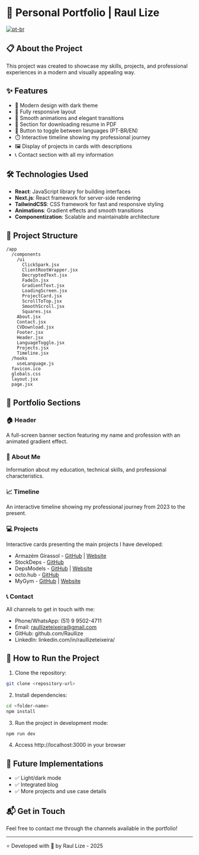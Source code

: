 # 🚀 Personal Portfolio | Raul Lize
[![pt-br](https://img.shields.io/badge/lang-pt--br-green.svg)](./README.md)

## 📋 About the Project

This project was created to showcase my skills, projects, and professional experiences in a modern and visually appealing way.

## ✨ Features

- 🌙 Modern design with dark theme
- 📱 Fully responsive layout
- 🎨 Smooth animations and elegant transitions
- 📄 Section for downloading resume in PDF
- 🔄 Button to toggle between languages (PT-BR/EN)
- ⏱️ Interactive timeline showing my professional journey
- 🖼️ Display of projects in cards with descriptions
- 📞 Contact section with all my information

## 🛠️ Technologies Used

- **React**: JavaScript library for building interfaces
- **Next.js**: React framework for server-side rendering
- **TailwindCSS**: CSS framework for fast and responsive styling
- **Animations**: Gradient effects and smooth transitions
- **Componentization**: Scalable and maintainable architecture

## 📂 Project Structure

```
/app
  /components
    /ui
      ClickSpark.jsx
      ClientRootWrapper.jsx
      DecryptedText.jsx
      FadeIn.jsx
      GradientText.jsx
      LoadingScreen.jsx
      ProjectCard.jsx
      ScrollToTop.jsx
      SmoothScroll.jsx
      Squares.jsx
    About.jsx
    Contact.jsx
    CVDownload.jsx
    Footer.jsx
    Header.jsx
    LanguageToggle.jsx
    Projects.jsx
    Timeline.jsx
  /hooks
    useLanguage.js
  favicon.ico
  globals.css
  layout.jsx
  page.jsx
```

## 📱 Portfolio Sections

### 🏠 Header
A full-screen banner section featuring my name and profession with an animated gradient effect.

### 👋 About Me
Information about my education, technical skills, and professional characteristics.

### 📈 Timeline
An interactive timeline showing my professional journey from 2023 to the present.

### 💻 Projects
Interactive cards presenting the main projects I have developed:
- Armazém Girassol - [GitHub](https://github.com/depsModels/armazem-girassol) | [Website](https://www.armazemgirassol.com.br)
- StockDeps - [GitHub](https://github.com/depsModels/stockDeps)
- DepsModels - [GitHub](https://github.com/depsModels/deps) | [Website](https://depsmodels.com)
- octo.hub - [GitHub](https://github.com/depsModels/octoHub)
- MyGym - [GitHub](https://github.com/depsModels/MyGym) | [Website](https://my-gym-academy.vercel.app)

### 📞 Contact
All channels to get in touch with me:
- Phone/WhatsApp: (51) 9 9502-4711
- Email: raullizeteixeira@gmail.com
- GitHub: github.com/Raullize
- LinkedIn: linkedin.com/in/raullizeteixeira/

## 🚀 How to Run the Project

1. Clone the repository:
```bash
git clone <repository-url>
```

2. Install dependencies:
```bash
cd <folder-name>
npm install
```

3. Run the project in development mode:
```bash
npm run dev
```

4. Access http://localhost:3000 in your browser

## 🔮 Future Implementations

- ✅ Light/dark mode
- ✅ Integrated blog
- ✅ More projects and use case details

## 📬 Get in Touch

Feel free to contact me through the channels available in the portfolio!

---

⭐ Developed with 💙 by Raul Lize - 2025 